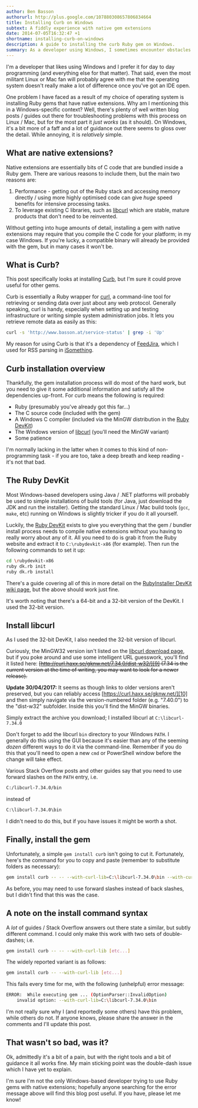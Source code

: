 ```yaml
---
author: Ben Basson
authorurl: http://plus.google.com/107880308657806834664
title: Installing Curb on Windows
subtext: A fiddly experience with native gem extensions 
date: 2014-07-05T16:32:47 +1
shortname: installing-curb-on-windows
description: A guide to installing the curb Ruby gem on Windows.
summary: As a developer using Windows, I sometimes encounter obstacles due to my operating system choice. In this blog post, I detail how to install the curb gem on Windows which comes with a native (binary) extension.
---
```


I'm a developer that likes using Windows and I prefer it for day to day programming (and everything else for that matter). That said, even the most militant Linux or Mac fan will probably agree with me that the operating system doesn't really make a lot of difference once you've got an IDE open. 

One problem I have faced as a result of my choice of operating system is installing Ruby gems that have native extensions. Why am I mentioning this in a Windows-specific context? Well, there's plenty of well written blog posts / guides out there for troubleshooting problems with this process on Linux / Mac, but for the most part it *just works* (as it should). On Windows, it's a bit more of a faff and a lot of guidance out there seems to gloss over the detail. While annoying, it is *relatively* simple.

What are native extensions?
---------------------------

Native extensions are essentially bits of C code that are bundled inside a Ruby gem. There are various reasons to include them, but the main two reasons are:

1. Performance - getting out of the Ruby stack and accessing memory directly / using more highly optimised code can give *huge* speed benefits for intensive processing tasks.
2. To leverage existing C libraries, such as [libcurl][1] which are stable, mature products that don't need to be reinvented.

Without getting into huge amounts of detail, installing a gem with native extensions may require that you compile the C code for your platform; in my case Windows. If you're lucky, a compatible binary will already be provided with the gem, but in many cases it won't be.

What is Curb?
-------------

This post specifically looks at installing [Curb][2], but I'm sure it could prove useful for other gems. 

Curb is essentially a Ruby wrapper for [curl][3], a command-line tool for retrieving or sending data over just about any web protocol. Generally speaking, curl is handy, especially when setting up and testing infrastructure or writing simple system administration jobs. It lets you retrieve remote data as easily as this:

~~~ bash
curl -s 'http://www.basson.at/service-status' | grep -i 'Up'
~~~

My reason for using Curb is that it's a dependency of [FeedJira][4], which I used for RSS parsing in [iSomething][5].

Curb installation overview
--------------------------

Thankfully, the gem installation process will do most of the hard work, but you need to give it some additional information and satisfy all the dependencies up-front. For curb means the following is required:

* Ruby (presumably you've already got this far...)
* The C source code (included with the gem)
* A Windows C compiler (included via the MinGW distribution in the [Ruby DevKit][6])
* The Windows version of [libcurl][5] (you'll need the MinGW variant)
* Some patience

I'm normally lacking in the latter when it comes to this kind of non-programming task - if you are too, take a deep breath and keep reading - it's not that bad.

The Ruby DevKit
---------------

Most Windows-based developers using Java / .NET platforms will probably be used to simple installations of build tools (for Java, just download the JDK and run the installer). Getting the standard Linux / Mac build tools (`gcc`, `make`, etc) running on Windows is slightly tricker if you do it all yourself.

Luckily, the [Ruby DevKit][6] exists to give you everything that the gem / bundler install process needs to compile native extensions without you having to really worry about any of it. All you need to do is grab it from the Ruby website and extract it to `C:\rubydevkit-x86` (for example). Then run the following commands to set it up:

~~~ bash
cd \rubydevkit-x86
ruby dk.rb init
ruby dk.rb install
~~~

There's a guide covering all of this in more detail on the [RubyInstaller DevKit wiki page][7], but the above should work just fine.

It's worth noting that there's a 64-bit and a 32-bit version of the DevKit. I used the 32-bit version.

Install libcurl
---------------

As I used the 32-bit DevKit, I also needed the 32-bit version of libcurl. 

Curiously, the MinGW32 version isn't listed on the [libcurl download page][8], but if you poke around and use some intelligent URL guesswork, you'll find it listed here: <del>[http://curl.haxx.se/gknw.net/7.34.0/dist-w32/][9] (7.34 is the current version at the time of writing, you may want to look for a newer release).</del>

**Update 30/04/2017:** It seems as though links to older versions aren't preserved, but you can reliably access [https://curl.haxx.se/gknw.net/][10] and then simply navigate via the version-numbered folder (e.g. "7.40.0") to the "dist-w32" subfolder. Inside this you'll find the MinGW binaries. 

Simply extract the archive you download; I installed libcurl at `C:\libcurl-7.34.0`

Don't forget to add the libcurl `bin` directory to your Windows `PATH`. I generally do this using the GUI because it's easier than any of the seeming *dozen* different ways to do it via the command-line. Remember if you do this that you'll need to open a new `cmd` or PowerShell window before the change will take effect.

Various Stack Overflow posts and other guides say that you need to use forward slashes on the `PATH` entry, i.e.

~~~ bash
C:/libcurl-7.34.0/bin
~~~

instead of 

~~~ bash
C:\libcurl-7.34.0\bin
~~~

I didn't need to do this, but if you have issues it might be worth a shot.

Finally, install the gem
------------------------

Unfortunately, a simple `gem install curb` isn't going to cut it. Fortunately, here's the command for you to copy and paste (remember to substitute folders as necessary):

~~~ bash
gem install curb -- -- --with-curl-lib=C:\libcurl-7.34.0\bin --with-curl-include=C:\libcurl-7.34.0\include
~~~

As before, you may need to use forward slashes instead of back slashes, but I didn't find that this was the case.

A note on the install command syntax
------------------------------------

A *lot* of guides / Stack Overflow answers out there state a similar, but subtly different command. I could only make this work with two sets of double-dashes; i.e.

~~~ bash
gem install curb -- -- --with-curl-lib [etc...]
~~~

The widely reported variant is as follows:

~~~ bash
gem install curb -- --with-curl-lib [etc...]
~~~ 

This fails every time for me, with the following (unhelpful) error message:

~~~ bash
ERROR:  While executing gem ... (OptionParser::InvalidOption)
    invalid option: --with-curl-lib=C:\libcurl-7.34.0\bin
~~~

I'm not really sure why I (and reportedly some others) have this problem, while others do not. If anyone knows, please share the answer in the comments and I'll update this post. 

That wasn't so bad, was it?
---------------------------

Ok, admittedly it's a bit of a pain, but with the right tools and a bit of guidance it all works fine. My main sticking point was the double-dash issue which I have yet to explain. 

I'm sure I'm not the only Windows-based developer trying to use Ruby gems with native extensions;  hopefully anyone searching for the error message above will find this blog post useful. If you have, please let me know!

[1]: http://curl.haxx.se/libcurl/
[2]: https://rubygems.org/gems/curb
[3]: http://curl.haxx.se/
[4]: http://feedjira.com/
[5]: http://www.isomething.co.uk/
[6]: http://rubyinstaller.org/add-ons/devkit/
[7]: http://wiki.github.com/oneclick/rubyinstaller/development-kit
[8]: http://curl.haxx.se/download.html
[9]: http://curl.haxx.se/gknw.net/7.34.0/dist-w32/
[10]: https://curl.haxx.se/gknw.net/